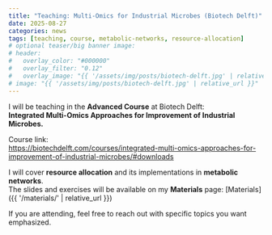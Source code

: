 ```yaml
---
title: "Teaching: Multi-Omics for Industrial Microbes (Biotech Delft)"
date: 2025-08-27
categories: news
tags: [teaching, course, metabolic-networks, resource-allocation]
# optional teaser/big banner image:
# header:
#   overlay_color: "#000000"
#   overlay_filter: "0.12"
#   overlay_image: "{{ '/assets/img/posts/biotech-delft.jpg' | relative_url }}"
# image: "{{ '/assets/img/posts/biotech-delft.jpg' | relative_url }}"
---
```


I will be teaching in the **Advanced Course** at Biotech Delft:  
**Integrated Multi-Omics Approaches for Improvement of Industrial Microbes.**

Course link:  
<https://biotechdelft.com/courses/integrated-multi-omics-approaches-for-improvement-of-industrial-microbes/#downloads>

I will cover **resource allocation** and its implementations in **metabolic networks**.  
The slides and exercises will be available on my **Materials** page:
[Materials]({{ '/materials/' | relative_url }})

<!--more-->

If you are attending, feel free to reach out with specific topics you want emphasized.